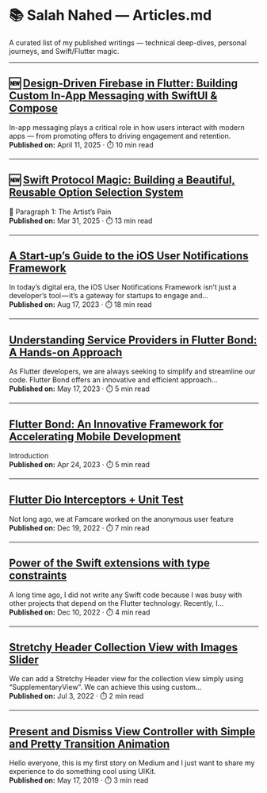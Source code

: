 # 📚 Salah Nahed — Articles.md

A curated list of my published writings — technical deep-dives, personal journeys, and Swift/Flutter magic.

---

## 🆕 [Design-Driven Firebase in Flutter: Building Custom In-App Messaging with SwiftUI & Compose]([https://medium.com/@salahamassi/swift-protocol-magic-building-a-beautiful-reusable-option-selection-system-bcb76adead7c](https://medium.com/@salahamassi/design-driven-firebase-in-flutter-building-custom-in-app-messaging-with-swiftui-compose-ff2b7875d8a7))
In-app messaging plays a critical role in how users interact with modern apps — from promoting offers to driving engagement and retention. 
**Published on:** April 11, 2025 · ⏱️ 10 min read

---

## 🆕 [Swift Protocol Magic: Building a Beautiful, Reusable Option Selection System](https://medium.com/@salahamassi/swift-protocol-magic-building-a-beautiful-reusable-option-selection-system-bcb76adead7c)
🎨 Paragraph 1: The Artist’s Pain  
**Published on:** Mar 31, 2025 · ⏱️ 13 min read

---

## [A Start-up’s Guide to the iOS User Notifications Framework](https://medium.com/@salahamassi/a-start-ups-guide-to-the-ios-user-notifications-framework-68d52de00ef8)
In today’s digital era, the iOS User Notifications Framework isn’t just a developer’s tool — it’s a gateway for startups to engage and…  
**Published on:** Aug 17, 2023 · ⏱️ 18 min read

---

## [Understanding Service Providers in Flutter Bond: A Hands-on Approach](https://medium.com/@salahamassi/understanding-service-providers-in-flutter-bond-a-hands-on-approach-c124f9d50cfe)
As Flutter developers, we are always seeking to simplify and streamline our code. Flutter Bond offers an innovative and efficient approach…  
**Published on:** May 17, 2023 · ⏱️ 5 min read

---

## [Flutter Bond: An Innovative Framework for Accelerating Mobile Development](https://medium.com/@salahamassi/flutter-bond-a-laravel-inspired-framework-for-streamlined-mobile-development-8fb28b128ef7)
Introduction  
**Published on:** Apr 24, 2023 · ⏱️ 5 min read

---

## [Flutter Dio Interceptors + Unit Test](https://medium.com/@salahamassi/flutter-dio-interceptors-unit-test-c2795867bbff)
Not long ago, we at Famcare worked on the anonymous user feature  
**Published on:** Dec 19, 2022 · ⏱️ 7 min read

---

## [Power of the Swift extensions with type constraints](https://medium.com/@salahamassi/power-of-the-swift-extensions-with-type-constraints-97b1c8a4536e)
A long time ago, I did not write any Swift code because I was busy with other projects that depend on the Flutter technology. Recently, I…  
**Published on:** Dec 10, 2022 · ⏱️ 4 min read

---

## [Stretchy Header Collection View with Images Slider](https://medium.com/@salahamassi/stretchy-header-collection-view-with-images-slider-8202a56b3cbf)
We can add a Stretchy Header view for the collection view simply using “SupplementaryView”. We can achieve this using custom…  
**Published on:** Jul 3, 2022 · ⏱️ 2 min read

---

## [Present and Dismiss View Controller with Simple and Pretty Transition Animation](https://medium.com/@salahamassi/present-and-dismiss-view-controller-with-simple-and-pretty-transition-animation-7fa42ddbda5f)
Hello everyone, this is my first story on Medium and I just want to share my experience to do something cool using UIKit.  
**Published on:** May 17, 2019 · ⏱️ 3 min read

